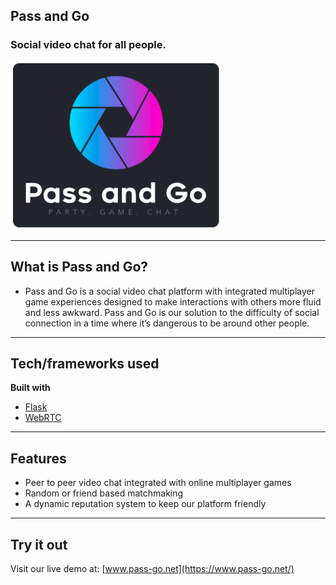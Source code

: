 ## Pass and Go
### Social video chat for all people.
![pass_go logo](./pass_go/Pass_Go/static/images/pass-go-readme-image.png)
* * * 

## What is Pass and Go?
* Pass and Go is a social video chat platform with integrated multiplayer game experiences designed to make interactions with others more fluid and less awkward. Pass and Go is our solution to the difficulty of social connection in a time where it’s dangerous to be around other people.

* * *

## Tech/frameworks used
<b>Built with</b>
- [Flask](https://flask.palletsprojects.com/en/1.1.x/)
- [WebRTC](https://webrtc.org/)
* * *

## Features
* Peer to peer video chat integrated with online multiplayer games
* Random or friend based matchmaking
* A dynamic reputation system to keep our platform friendly
* * *

## Try it out
Visit our live demo at: [www.pass-go.net](https://www.pass-go.net/)